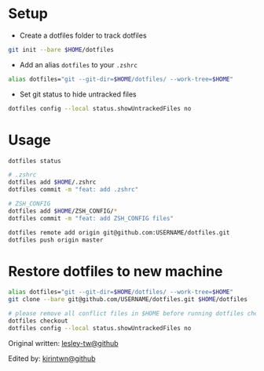 # Setup

- Create a dotfiles folder to track dotfiles

```bash
git init --bare $HOME/dotfiles
```

- Add an alias `dotfiles` to your `.zshrc`

```bash
alias dotfiles="git --git-dir=$HOME/dotfiles/ --work-tree=$HOME"
```

- Set git status to hide untracked files

```bash
dotfiles config --local status.showUntrackedFiles no
```

# Usage

```bash
dotfiles status

# .zshrc
dotfiles add $HOME/.zshrc
dotfiles commit -m "feat: add .zshrc"

# ZSH_CONFIG
dotfiles add $HOME/ZSH_CONFIG/*
dotfiles commit -m "feat: add ZSH_CONFIG files"

dotfiles remote add origin git@github.com:USERNAME/dotfiles.git
dotfiles push origin master
```

# Restore dotfiles to new machine

```bash
alias dotfiles="git --git-dir=$HOME/dotfiles/ --work-tree=$HOME"
git clone --bare git@github.com/USERNAME/dotfiles.git $HOME/dotfiles

# please remove all conflict files in $HOME before running dotfiles checkout
dotfiles checkout
dotfiles config --local status.showUntrackedFiles no
```

Original written: [lesley-tw@github](https://github.com/lesley-tw)

Edited by: [kirintwn@github](https://github.com/kirintwn)
